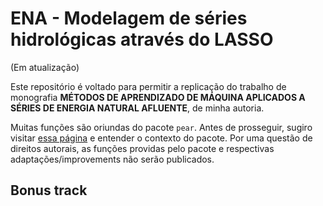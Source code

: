 # ENA - Modelagem de séries hidrológicas através do LASSO

(Em atualização)

Este repositório é voltado para permitir a replicação do trabalho de monografia **MÉTODOS DE APRENDIZADO DE MÁQUINA APLICADOS A SÉRIES DE ENERGIA NATURAL AFLUENTE**, de minha autoria.

Muitas funções são oriundas do pacote `pear`. Antes de prosseguir, sugiro visitar [essa página](https://cran.r-project.org/web/packages/pear/index.html) e entender o contexto do pacote. Por uma questão de direitos autorais, as funções providas pelo pacote e respectivas adaptações/improvements não serão publicados.


## Bonus track
